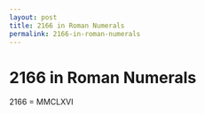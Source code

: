 ```yaml
---
layout: post
title: 2166 in Roman Numerals
permalink: 2166-in-roman-numerals
---
```


# 2166 in Roman Numerals

2166 = MMCLXVI
